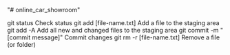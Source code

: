 "# online_car_showroom"

git status Check status
git add [file-name.txt] 
Add a file to the staging area
git add -A Add all new and changed files to the staging area
git commit -m "[commit message]" Commit changes
git rm -r [file-name.txt] Remove a file (or folder)
